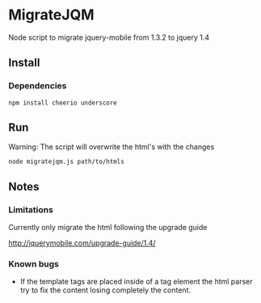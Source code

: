 # MigrateJQM

Node script to migrate jquery-mobile from 1.3.2 to jquery 1.4

## Install
### Dependencies

    npm install cheerio underscore

## Run

Warning: The script will overwrite the html's with the changes

    node migratejqm.js path/to/htmls



## Notes



### Limitations

Currently only migrate the html following the upgrade guide

http://jquerymobile.com/upgrade-guide/1.4/

### Known bugs


* If the template tags are placed inside of a tag element the html parser try to fix the content losing completely the content.
